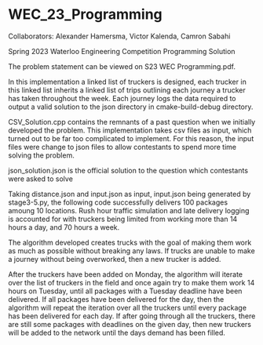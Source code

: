 # WEC_23_Programming

Collaborators: Alexander Hamersma, Victor Kalenda, Camron Sabahi 

Spring 2023 Waterloo Engineering Competition Programming Solution

The problem statement can be viewed on S23 WEC Programming.pdf.

In this implementation a linked list of truckers is designed, each trucker in this linked list inherits a linked list of
trips outlining each journey a trucker has taken throughout the week. Each journey logs the data required to output a
valid solution to the json directory in cmake-build-debug directory.

CSV_Solution.cpp contains the remnants of a past question when we initially developed the problem. This implementation
takes csv files as input, which turned out to be far too complicated to implement. For this reason, the input files were
change to json files to allow contestants to spend more time solving the problem. 

json_solution.json is the official solution to the question which contestants were asked to solve

Taking distance.json and input.json as input, input.json being generated by stage3-5.py, the following code successfully
delivers 100 packages amoung 10 locations. Rush hour traffic simulation and late delivery logging is accounted for with
truckers being limited from working more than 14 hours a day, and 70 hours a week.

The algorithm developed creates trucks with the goal of making them work as much as possible without breaking any laws. 
If trucks are unable to make a journey without being overworked, then a new trucker is added.

After the truckers have been added on Monday, the algorithm will iterate over the list of truckers in the field and once 
again try to make them work 14 hours on Tuesday, until all packages with a Tuesday deadline have been delivered. If all 
packages have been delivered for the day, then the algorithm will repeat the iteration over all the truckers until every 
package has been delivered for each day. If after going through all the truckers, there are still some packages with 
deadlines on the given day, then new truckers will be added to the network until the days demand has been filled.

